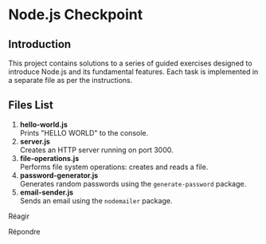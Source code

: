 # Node.js Checkpoint
## Introduction 
This project contains solutions to a series of guided exercises designed to introduce Node.js and its fundamental features. Each task is implemented in a separate file as per the instructions.
## Files List
1. **hello-world.js**  
   Prints "HELLO WORLD" to the console.
2. **server.js**  
   Creates an HTTP server running on port 3000.
3. **file-operations.js**  
   Performs file system operations: creates and reads a file.
4. **password-generator.js**  
   Generates random passwords using the `generate-password` package.
5. **email-sender.js**  
   Sends an email using the `nodemailer` package.

Réagir

Répondre









